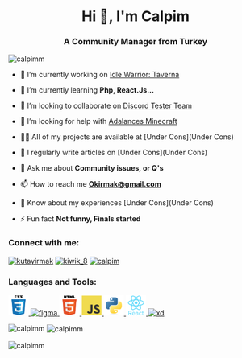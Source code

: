 <h1 align="center">Hi 👋, I'm Calpim</h1>
<h3 align="center">A Community Manager from Turkey</h3>

<p align="left"> <img src="https://komarev.com/ghpvc/?username=calpimm&label=Profile%20views&color=0e75b6&style=flat" alt="calpimm" /> </p>

- 🔭 I’m currently working on [Idle Warrior: Taverna](https://lamronstudio.com)

- 🌱 I’m currently learning **Php, React.Js...**

- 👯 I’m looking to collaborate on [Discord Tester Team](https://support.discord.com/)

- 🤝 I’m looking for help with [Adalances Minecraft](https://discord.gg/adalances)

- 👨‍💻 All of my projects are available at [Under Cons](Under Cons)

- 📝 I regularly write articles on [Under Cons](Under Cons)

- 💬 Ask me about **Community issues, or Q's**

- 📫 How to reach me **Okirmak@gmail.com**

- 📄 Know about my experiences [Under Cons](Under Cons)

- ⚡ Fun fact **Not funny, Finals started**

<h3 align="left">Connect with me:</h3>
<p align="left">
<a href="https://linkedin.com/in/kutayirmak" target="blank"><img align="center" src="https://raw.githubusercontent.com/rahuldkjain/github-profile-readme-generator/master/src/images/icons/Social/linked-in-alt.svg" alt="kutayirmak" height="30" width="40" /></a>
<a href="https://instagram.com/kiwik_8" target="blank"><img align="center" src="https://raw.githubusercontent.com/rahuldkjain/github-profile-readme-generator/master/src/images/icons/Social/instagram.svg" alt="kiwik_8" height="30" width="40" /></a>
<a href="https://www.youtube.com/c/calpim" target="blank"><img align="center" src="https://raw.githubusercontent.com/rahuldkjain/github-profile-readme-generator/master/src/images/icons/Social/youtube.svg" alt="calpim" height="30" width="40" /></a>
</p>

<h3 align="left">Languages and Tools:</h3>
<p align="left"> <a href="https://www.w3schools.com/css/" target="_blank" rel="noreferrer"> <img src="https://raw.githubusercontent.com/devicons/devicon/master/icons/css3/css3-original-wordmark.svg" alt="css3" width="40" height="40"/> </a> <a href="https://www.figma.com/" target="_blank" rel="noreferrer"> <img src="https://www.vectorlogo.zone/logos/figma/figma-icon.svg" alt="figma" width="40" height="40"/> </a> <a href="https://www.w3.org/html/" target="_blank" rel="noreferrer"> <img src="https://raw.githubusercontent.com/devicons/devicon/master/icons/html5/html5-original-wordmark.svg" alt="html5" width="40" height="40"/> </a> <a href="https://developer.mozilla.org/en-US/docs/Web/JavaScript" target="_blank" rel="noreferrer"> <img src="https://raw.githubusercontent.com/devicons/devicon/master/icons/javascript/javascript-original.svg" alt="javascript" width="40" height="40"/> </a> <a href="https://www.python.org" target="_blank" rel="noreferrer"> <img src="https://raw.githubusercontent.com/devicons/devicon/master/icons/python/python-original.svg" alt="python" width="40" height="40"/> </a> <a href="https://reactjs.org/" target="_blank" rel="noreferrer"> <img src="https://raw.githubusercontent.com/devicons/devicon/master/icons/react/react-original-wordmark.svg" alt="react" width="40" height="40"/> </a> <a href="https://www.adobe.com/products/xd.html" target="_blank" rel="noreferrer"> <img src="https://cdn.worldvectorlogo.com/logos/adobe-xd.svg" alt="xd" width="40" height="40"/> </a> </p>

<p><img align="left" src="https://github-readme-stats.vercel.app/api/top-langs?username=calpimm&show_icons=true&locale=en&layout=compact" alt="calpimm" /></p>

<p>&nbsp;<img align="center" src="https://github-readme-stats.vercel.app/api?username=calpimm&show_icons=true&locale=en" alt="calpimm" /></p>

<p><img align="center" src="https://github-readme-streak-stats.herokuapp.com/?user=calpimm&" alt="calpimm" /></p>

